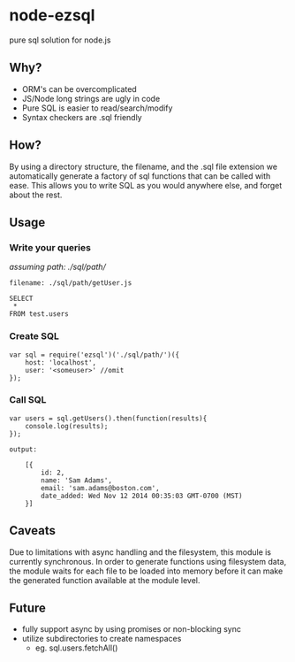 node-ezsql
==========

pure sql solution for node.js

Why?
----

 - ORM's can be overcomplicated
 - JS/Node long strings are ugly in code
 - Pure SQL is easier to read/search/modify
 - Syntax checkers are .sql friendly

How?
----
By using a directory structure, the filename, and the .sql file extension we automatically generate a factory of sql functions that can be called with ease. This allows you to write SQL as you would anywhere else, and forget about the rest.


Usage
-----

### Write your queries
*assuming path: ./sql/path/*

    filename: ./sql/path/getUser.js

    SELECT
     *
    FROM test.users

### Create SQL

    var sql = require('ezsql')('./sql/path/')({
        host: 'localhost',
        user: '<someuser>' //omit
    });

### Call SQL

    var users = sql.getUsers().then(function(results){
        console.log(results);
    });

    output:

        [{
            id: 2,
            name: 'Sam Adams',
            email: 'sam.adams@boston.com',
            date_added: Wed Nov 12 2014 00:35:03 GMT-0700 (MST)
        }]

Caveats
-------
Due to limitations with async handling and the filesystem, this module is currently synchronous. In order to generate functions using filesystem data, the module waits for each file to be loaded into memory before it can make the generated function available at the module level.

Future
------
- fully support async by using promises or non-blocking sync
- utilize subdirectories to create namespaces
    - eg. sql.users.fetchAll()
